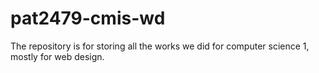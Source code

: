 # pat2479-cmis-wd
The repository is for storing all the works we did for computer science 1, mostly for web design.
